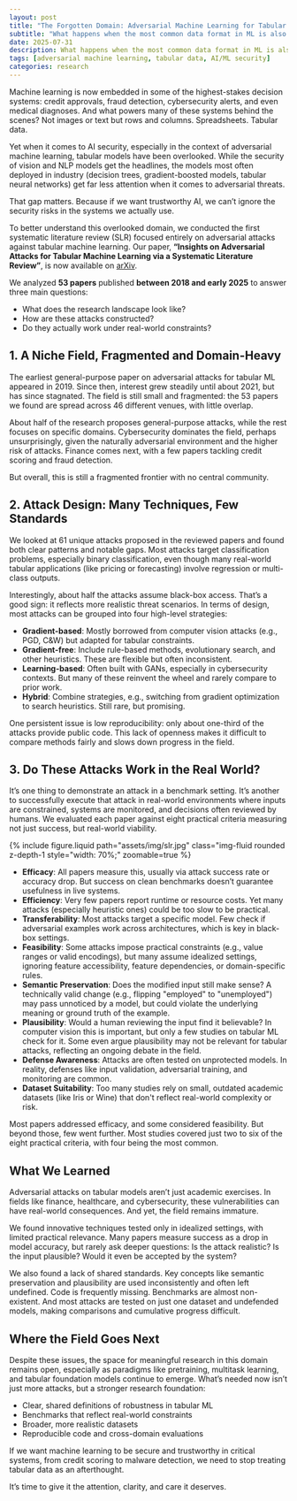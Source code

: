 ```yaml
---
layout: post
title: "The Forgotten Domain: Adversarial Machine Learning for Tabular Data"
subtitle: "What happens when the most common data format in ML is also the least protected?"
date: 2025-07-31
description: What happens when the most common data format in ML is also the least protected?
tags: [adversarial machine learning, tabular data, AI/ML security]
categories: research
---
```


Machine learning is now embedded in some of the highest-stakes decision systems: credit approvals, fraud detection, cybersecurity alerts, and even medical diagnoses. And what powers many of these systems behind the scenes? Not images or text but rows and columns. Spreadsheets. Tabular data.

Yet when it comes to AI security, especially in the context of adversarial machine learning, tabular models have been overlooked. While the security of vision and NLP models get the headlines, the models most often deployed in industry (decision trees, gradient-boosted models, tabular neural networks) get far less attention when it comes to adversarial threats.

That gap matters. Because if we want trustworthy AI, we can’t ignore the security risks in the systems we actually use.

To better understand this overlooked domain, we conducted the first systematic literature review (SLR) focused entirely on adversarial attacks against tabular machine learning. Our paper, **“Insights on Adversarial Attacks for Tabular Machine Learning via a Systematic Literature Review”**, is now available on  [arXiv](https://arxiv.org/abs/2506.15506).

We analyzed **53 papers** published **between 2018 and early 2025** to answer three main questions:

- What does the research landscape look like?
- How are these attacks constructed?
- Do they actually work under real-world constraints?

## 1. A Niche Field, Fragmented and Domain-Heavy

The earliest general-purpose paper on adversarial attacks for tabular ML appeared in 2019. Since then, interest grew steadily until about 2021, but has since stagnated. The field is still small and fragmented: the 53 papers we found are spread across 46 different venues, with little overlap.

About half of the research proposes general-purpose attacks, while the rest focuses on specific domains. Cybersecurity dominates the field, perhaps unsurprisingly, given the naturally adversarial environment and the higher risk of attacks. Finance comes next, with a few papers tackling credit scoring and fraud detection.

But overall, this is still a fragmented frontier with no central community.

## 2. Attack Design: Many Techniques, Few Standards

We looked at 61 unique attacks proposed in the reviewed papers and found both clear patterns and notable gaps. Most attacks target classification problems, especially binary classification, even though many real-world tabular applications (like pricing or forecasting) involve regression or multi-class outputs.

Interestingly, about half the attacks assume black-box access. That’s a good sign: it reflects more realistic threat scenarios. In terms of design, most attacks can be grouped into four high-level strategies:

- **Gradient-based**: Mostly borrowed from computer vision attacks (e.g., PGD, C&W) but adapted for tabular constraints.
- **Gradient-free**: Include rule-based methods, evolutionary search, and other heuristics. These are flexible but often inconsistent.
- **Learning-based**: Often built with GANs, especially in cybersecurity contexts. But many of these reinvent the wheel and rarely compare to prior work.
- **Hybrid**: Combine strategies, e.g., switching from gradient optimization to search heuristics. Still rare, but promising.

One persistent issue is low reproducibility: only about one-third of the attacks provide public code. This lack of openness makes it difficult to compare methods fairly and slows down progress in the field.

## 3. Do These Attacks Work in the Real World?

It’s one thing to demonstrate an attack in a benchmark setting. It’s another to successfully execute that attack in real-world environments where inputs are constrained, systems are monitored, and decisions often reviewed by humans. We evaluated each paper against eight practical criteria measuring not just success, but real-world viability.


<div class="row mt-3">
    <div class="col-sm mt-3 mt-md-0 text-center">
        {% include figure.liquid path="assets/img/slr.jpg" class="img-fluid rounded z-depth-1 style="width: 70%;" zoomable=true %}
    </div>
</div>

- **Efficacy**: All papers measure this, usually via attack success rate or accuracy drop. But success on clean benchmarks doesn’t guarantee usefulness in live systems.
- **Efficiency**: Very few papers report runtime or resource costs. Yet many attacks (especially heuristic ones) could be too slow to be practical.
- **Transferability**: Most attacks target a specific model. Few check if adversarial examples work across architectures, which is key in black-box settings.
- **Feasibility**: Some attacks impose practical constraints (e.g., value ranges or valid encodings), but many assume idealized settings, ignoring feature accessibility, feature dependencies, or domain-specific rules.
- **Semantic Preservation**: Does the modified input still make sense?  A technically valid change (e.g., flipping "employed" to "unemployed") may pass unnoticed by a model, but could violate the underlying meaning or ground truth of the example.
- **Plausibility**: Would a human reviewing the input find it believable? In computer vision this is important, but only a few studies on tabular ML check for it. Some even argue plausibility may not be relevant for tabular attacks, reflecting an ongoing debate in the field.
- **Defense Awareness**: Attacks are often tested on unprotected models. In reality, defenses like input validation, adversarial training, and monitoring are common.
- **Dataset Suitability**: Too many studies rely on small, outdated academic datasets (like Iris or Wine) that don't reflect real-world complexity or risk.

Most papers addressed efficacy, and some considered feasibility. But beyond those, few went further. Most studies covered just two to six of the eight practical criteria, with four being the most common.

## What We Learned

Adversarial attacks on tabular models aren’t just academic exercises. In fields like finance, healthcare, and cybersecurity, these vulnerabilities can have real-world consequences. And yet, the field remains immature.

We found innovative techniques tested only in idealized settings, with limited practical relevance. Many papers measure success as a drop in model accuracy, but rarely ask deeper questions: Is the attack realistic? Is the input plausible? Would it even be accepted by the system?

We also found a lack of shared standards. Key concepts like semantic preservation and plausibility are used inconsistently and often left undefined. Code is frequently missing. Benchmarks are almost non-existent. And most attacks are tested on just one dataset and undefended models, making comparisons and cumulative progress difficult.

## Where the Field Goes Next

Despite these issues, the space for meaningful research in this domain remains open, especially as paradigms like pretraining, multitask learning, and tabular foundation models continue to emerge. What’s needed now isn’t just more attacks, but a stronger research foundation:

- Clear, shared definitions of robustness in tabular ML  
- Benchmarks that reflect real-world constraints  
- Broader, more realistic datasets  
- Reproducible code and cross-domain evaluations  

If we want machine learning to be secure and trustworthy in critical systems, from credit scoring to malware detection, we need to stop treating tabular data as an afterthought.

It’s time to give it the attention, clarity, and care it deserves.
